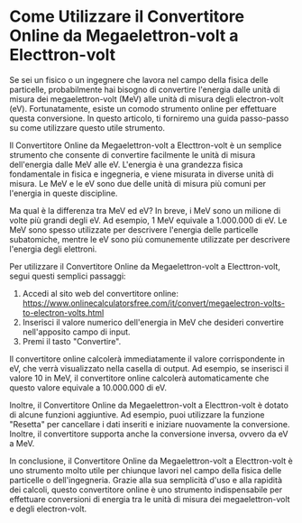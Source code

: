 Come Utilizzare il Convertitore Online da Megaelettron-volt a Electtron-volt
============================================================================

Se sei un fisico o un ingegnere che lavora nel campo della fisica delle particelle, probabilmente hai bisogno di convertire l'energia dalle unità di misura dei megaelettron-volt (MeV) alle unità di misura degli electron-volt (eV). Fortunatamente, esiste un comodo strumento online per effettuare questa conversione. In questo articolo, ti forniremo una guida passo-passo su come utilizzare questo utile strumento.

Il Convertitore Online da Megaelettron-volt a Electtron-volt è un semplice strumento che consente di convertire facilmente le unità di misura dell'energia dalle MeV alle eV. L'energia è una grandezza fisica fondamentale in fisica e ingegneria, e viene misurata in diverse unità di misura. Le MeV e le eV sono due delle unità di misura più comuni per l'energia in queste discipline.

Ma qual è la differenza tra MeV ed eV? In breve, i MeV sono un milione di volte più grandi degli eV. Ad esempio, 1 MeV equivale a 1.000.000 di eV. Le MeV sono spesso utilizzate per descrivere l'energia delle particelle subatomiche, mentre le eV sono più comunemente utilizzate per descrivere l'energia degli elettroni.

Per utilizzare il Convertitore Online da Megaelettron-volt a Electtron-volt, segui questi semplici passaggi:

1. Accedi al sito web del convertitore online: <https://www.onlinecalculatorsfree.com/it/convert/megaelectron-volts-to-electron-volts.html>
2. Inserisci il valore numerico dell'energia in MeV che desideri convertire nell'apposito campo di input.
3. Premi il tasto "Convertire".

Il convertitore online calcolerà immediatamente il valore corrispondente in eV, che verrà visualizzato nella casella di output. Ad esempio, se inserisci il valore 10 in MeV, il convertitore online calcolerà automaticamente che questo valore equivale a 10.000.000 di eV.

Inoltre, il Convertitore Online da Megaelettron-volt a Electtron-volt è dotato di alcune funzioni aggiuntive. Ad esempio, puoi utilizzare la funzione "Resetta" per cancellare i dati inseriti e iniziare nuovamente la conversione. Inoltre, il convertitore supporta anche la conversione inversa, ovvero da eV a MeV.

In conclusione, il Convertitore Online da Megaelettron-volt a Electtron-volt è uno strumento molto utile per chiunque lavori nel campo della fisica delle particelle o dell'ingegneria. Grazie alla sua semplicità d'uso e alla rapidità dei calcoli, questo convertitore online è uno strumento indispensabile per effettuare conversioni di energia tra le unità di misura dei megaelettron-volt e degli electron-volt.
